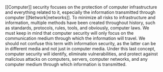 [[Computer]] security focuses on the protection of computer infrastructure and everything related to it, especially the information transmitted through computer [[Network|networks]]. To minimize all risks to infrastructure and information, multiple methods have been created throughout history, such as standards, protocols, rules, tools, and obviously, computer laws. We must keep in mind that computer security will only focus on the communication medium through which the information will travel. We should not confuse this term with information security, as the latter can be in different media and not just in computer media. Under this last concept, computer security will identify, eliminate vulnerabilities, and protect against malicious attacks on computers, servers, computer networks, and any computer medium through which information is transmitted.